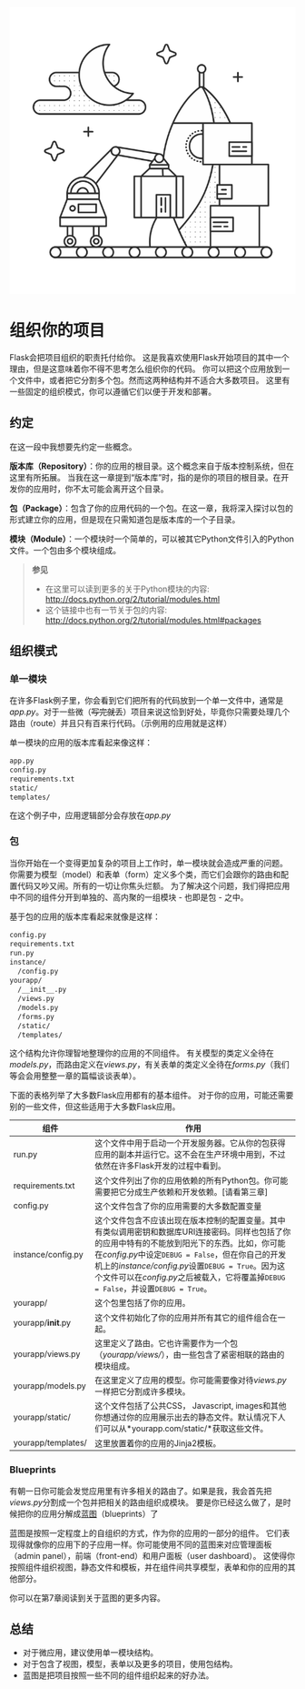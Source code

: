 ![组织你的项目](images/organizing.png)

# 组织你的项目

Flask会把项目组织的职责托付给你。
这是我喜欢使用Flask开始项目的其中一个理由，但是这意味着你不得不思考怎么组织你的代码。
你可以把这个应用放到一个文件中，或者把它分割多个包。然而这两种结构并不适合大多数项目。
这里有一些固定的组织模式，你可以遵循它们以便于开发和部署。

## 约定

在这一段中我想要先约定一些概念。

**版本库（Repository）**：你的应用的根目录。这个概念来自于版本控制系统，但在这里有所拓展。
当我在这一章提到“版本库”时，指的是你的项目的根目录。在开发你的应用时，你不太可能会离开这个目录。

**包（Package）**：包含了你的应用代码的一个包。在这一章，我将深入探讨以包的形式建立你的应用，但是现在只需知道包是版本库的一个子目录。

**模块（Module）**：一个模块时一个简单的，可以被其它Python文件引入的Python文件。一个包由多个模块组成。

> **参见**
> * 在这里可以读到更多的关于Python模块的内容: http://docs.python.org/2/tutorial/modules.html
> * 这个链接中也有一节关于包的内容: http://docs.python.org/2/tutorial/modules.html#packages

## 组织模式

### 单一模块

在许多Flask例子里，你会看到它们把所有的代码放到一个单一文件中，通常是*app.py*。对于一些微（~~写完就丢~~）项目来说这恰到好处，毕竟你只需要处理几个路由（route）并且只有百来行代码。（示例用的应用就是这样）

单一模块的应用的版本库看起来像这样：

```
app.py
config.py
requirements.txt
static/
templates/
```

在这个例子中，应用逻辑部分会存放在*app.py*

### 包

当你开始在一个变得更加复杂的项目上工作时，单一模块就会造成严重的问题。
你需要为模型（model）和表单（form）定义多个类，而它们会跟你的路由和配置代码又吵又闹。所有的一切让你焦头烂额。
为了解决这个问题，我们得把应用中不同的组件分开到单独的、高内聚的一组模块 - 也即是包 - 之中。

基于包的应用的版本库看起来就像是这样：

```
config.py
requirements.txt
run.py
instance/
  /config.py
yourapp/
  /__init__.py
  /views.py
  /models.py
  /forms.py
  /static/
  /templates/
```

这个结构允许你理智地整理你的应用的不同组件。
有关模型的类定义全待在*models.py*，而路由定义在*views.py*，有关表单的类定义全待在*forms.py*（我们等会会用整整一章的篇幅谈谈表单）。

下面的表格列举了大多数Flask应用都有的基本组件。
对于你的应用，可能还需要别的一些文件，但这些适用于大多数Flask应用。

| 组件               | 作用           |
| ------------------ |-------------|
| run.py             | 这个文件中用于启动一个开发服务器。它从你的包获得应用的副本并运行它。这不会在生产环境中用到，不过依然在许多Flask开发的过程中看到。 |
| requirements.txt   | 这个文件列出了你的应用依赖的所有Python包。你可能需要把它分成生产依赖和开发依赖。[请看第三章]      |
| config.py          | 这个文件包含了你的应用需要的大多数配置变量      |
| instance/config.py | 这个文件包含不应该出现在版本控制的配置变量。其中有类似调用密钥和数据库URI连接密码。同样也包括了你的应用中特有的不能放到阳光下的东西。比如，你可能在*config.py*中设定`DEBUG = False`，但在你自己的开发机上的*instance/config.py*设置`DEBUG = True`。因为这个文件可以在*config.py*之后被载入，它将覆盖掉`DEBUG = False`，并设置`DEBUG = True`。|
| yourapp/           | 这个包里包括了你的应用。|
| yourapp/__init__.py| 这个文件初始化了你的应用并所有其它的组件组合在一起。|
| yourapp/views.py   | 这里定义了路由。它也许需要作为一个包（*yourapp/views/*），由一些包含了紧密相联的路由的模块组成。|
| yourapp/models.py  | 在这里定义了应用的模型。你可能需要像对待*views.py*一样把它分割成许多模块。|
| yourapp/static/    | 这个文件包括了公共CSS， Javascript, images和其他你想通过你的应用展示出去的静态文件。默认情况下人们可以从*yourapp.com/static/*获取这些文件。|
| yourapp/templates/ | 这里放置着你的应用的Jinja2模板。|

### Blueprints

有朝一日你可能会发觉应用里有许多相关的路由了。如果是我，我会首先把*views.py*分割成一个包并把相关的路由组织成模块。
要是你已经这么做了，是时候把你的应用分解成[蓝图](http://docs.jinkan.org/docs/flask/blueprints.html)（blueprints）了

蓝图是按照一定程度上的自组织的方式，作为你的应用的一部分的组件。
它们表现得就像你的应用下的子应用一样。你可能使用不同的蓝图来对应管理面板（admin panel），前端（front-end）和用户面板（user dashboard）。
这使得你按照组件组织视图，静态文件和模板，并在组件间共享模型，表单和你的应用的其他部分。

你可以在第7章阅读到关于蓝图的更多内容。

## 总结

* 对于微应用，建议使用单一模块结构。
* 对于包含了视图，模型，表单以及更多的项目，使用包结构。
* 蓝图是把项目按照一些不同的组件组织起来的好办法。
